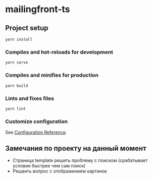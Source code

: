 # mailingfront-ts

## Project setup
```
yarn install
```

### Compiles and hot-reloads for development
```
yarn serve
```

### Compiles and minifies for production
```
yarn build
```

### Lints and fixes files
```
yarn lint
```

### Customize configuration
See [Configuration Reference](https://cli.vuejs.org/config/).

## Замечания по проекту на данный момент
- Страница template решить проблему с поиском (срабатывает условие быстрее чем сам поиск)
- Решаить вопрос с отображением картинок 
